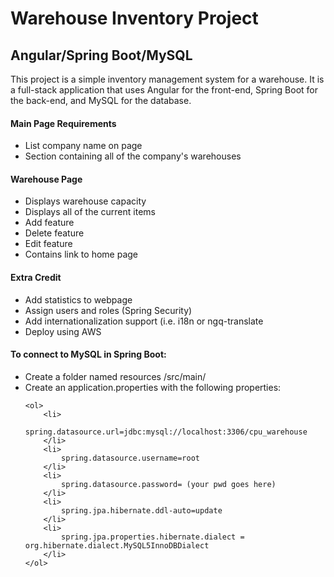 <h1>Warehouse Inventory Project</h1>
<h2>Angular/Spring Boot/MySQL</h2>

<p>This project is a simple inventory management system for a warehouse. It is a full-stack application that uses Angular for the front-end, Spring Boot for the back-end, and MySQL for the database.</p>

<h4>Main Page Requirements</h4>
<ul>
    <li>List company name on page</li>
    <li>Section containing all of the company's warehouses</li>
</ul>

<h4>Warehouse Page</h4>
<ul>
    <li>Displays warehouse capacity</li>
    <li>Displays all of the current items</li>
    <li>Add feature</li>
    <li>Delete feature</li>
    <li>Edit feature</li>
    <li>Contains link to home page</li>
</ul>

<h4>Extra Credit</h4>
<ul>
    <li>Add statistics to webpage</li>
    <li>Assign users and roles (Spring Security)</li>
    <li>Add internationalization support (i.e. i18n or ngq-translate</li>
    <li>Deploy using AWS</li>
</ul>

<h4>To connect to MySQL in Spring Boot:</h4>
<ul>
    <li>
        Create a folder named resources /src/main/
    </li>
    <li>
        Create an application.properties with the following properties:
    </li>
    
    <ol>
        <li>
            spring.datasource.url=jdbc:mysql://localhost:3306/cpu_warehouse
        </li>
        <li>
            spring.datasource.username=root
        </li>
        <li>
            spring.datasource.password= (your pwd goes here)
        </li>
        <li>
            spring.jpa.hibernate.ddl-auto=update
        </li>
        <li>
            spring.jpa.properties.hibernate.dialect = org.hibernate.dialect.MySQL5InnoDBDialect
        </li>
    </ol>
</ul>


